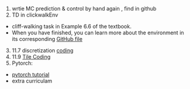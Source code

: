 1. wrtie MC prediction & control by hand again , find in github
2. TD in clickwalkEnv
- cliff-walking task in Example 6.6 of the textbook.
- When you have finished, you can learn more about the environment in its corresponding [GitHub file](https://github.com/openai/gym/blob/master/gym/envs/toy_text/cliffwalking.py)
3. 11.7 discretization [coding](https://classroom.udacity.com/nanodegrees/nd893/parts/8f607726-757e-4ef5-8b64-f2368755b89a/modules/a85374fa-6a60-425b-a480-85b211c5bd5d/lessons/d09af343-a93a-4146-b6ed-b4d5fe762480/concepts/fe263343-c140-4670-bbe7-ed15332422a6)
4. 11.9 [Tile Coding](https://classroom.udacity.com/nanodegrees/nd893/parts/8f607726-757e-4ef5-8b64-f2368755b89a/modules/a85374fa-6a60-425b-a480-85b211c5bd5d/lessons/d09af343-a93a-4146-b6ed-b4d5fe762480/concepts/69805287-b3fd-40a5-8f80-701a38eb0e49)
5. Pytorch:
- [pytorch tutorial](https://pytorch.org/tutorials/beginner/blitz/tensor_tutorial.html#sphx-glr-beginner-blitz-tensor-tutorial-py)
- extra curriculam

